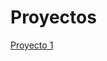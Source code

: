 # Proyectos

<a style="color= pink" href="https://github.com/melinaariana/Proyectos/tree/gh-pages/Proyecto1"> Proyecto 1 </a>
